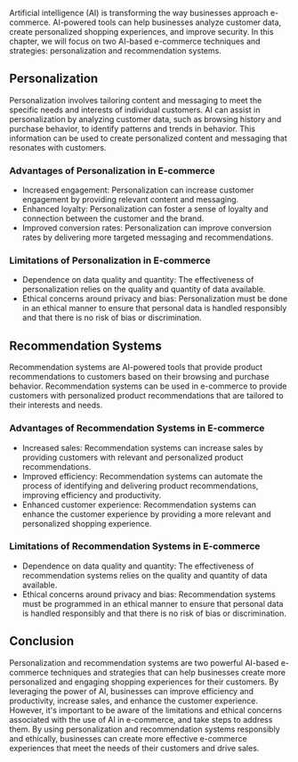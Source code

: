 
Artificial intelligence (AI) is transforming the way businesses approach e-commerce. AI-powered tools can help businesses analyze customer data, create personalized shopping experiences, and improve security. In this chapter, we will focus on two AI-based e-commerce techniques and strategies: personalization and recommendation systems.

Personalization
---------------

Personalization involves tailoring content and messaging to meet the specific needs and interests of individual customers. AI can assist in personalization by analyzing customer data, such as browsing history and purchase behavior, to identify patterns and trends in behavior. This information can be used to create personalized content and messaging that resonates with customers.

### Advantages of Personalization in E-commerce

* Increased engagement: Personalization can increase customer engagement by providing relevant content and messaging.
* Enhanced loyalty: Personalization can foster a sense of loyalty and connection between the customer and the brand.
* Improved conversion rates: Personalization can improve conversion rates by delivering more targeted messaging and recommendations.

### Limitations of Personalization in E-commerce

* Dependence on data quality and quantity: The effectiveness of personalization relies on the quality and quantity of data available.
* Ethical concerns around privacy and bias: Personalization must be done in an ethical manner to ensure that personal data is handled responsibly and that there is no risk of bias or discrimination.

Recommendation Systems
----------------------

Recommendation systems are AI-powered tools that provide product recommendations to customers based on their browsing and purchase behavior. Recommendation systems can be used in e-commerce to provide customers with personalized product recommendations that are tailored to their interests and needs.

### Advantages of Recommendation Systems in E-commerce

* Increased sales: Recommendation systems can increase sales by providing customers with relevant and personalized product recommendations.
* Improved efficiency: Recommendation systems can automate the process of identifying and delivering product recommendations, improving efficiency and productivity.
* Enhanced customer experience: Recommendation systems can enhance the customer experience by providing a more relevant and personalized shopping experience.

### Limitations of Recommendation Systems in E-commerce

* Dependence on data quality and quantity: The effectiveness of recommendation systems relies on the quality and quantity of data available.
* Ethical concerns around privacy and bias: Recommendation systems must be programmed in an ethical manner to ensure that personal data is handled responsibly and that there is no risk of bias or discrimination.

Conclusion
----------

Personalization and recommendation systems are two powerful AI-based e-commerce techniques and strategies that can help businesses create more personalized and engaging shopping experiences for their customers. By leveraging the power of AI, businesses can improve efficiency and productivity, increase sales, and enhance the customer experience. However, it's important to be aware of the limitations and ethical concerns associated with the use of AI in e-commerce, and take steps to address them. By using personalization and recommendation systems responsibly and ethically, businesses can create more effective e-commerce experiences that meet the needs of their customers and drive sales.
